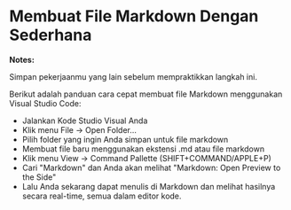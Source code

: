 # Membuat File Markdown Dengan Sederhana

**Notes:**

Simpan pekerjaanmu yang lain sebelum mempraktikkan langkah ini.


Berikut adalah panduan cara cepat membuat file Markdown menggunakan Visual Studio Code:
- Jalankan Kode Studio Visual Anda
- Klik menu File -> Open Folder…
- Pilih folder yang ingin Anda simpan untuk file markdown
- Membuat file baru menggunakan ekstensi .md atau file markdown
- Klik menu View -> Command Pallette (SHIFT+COMMAND/APPLE+P)
- Cari "Markdown" dan Anda akan melihat "Markdown: Open Preview to the Side"
- Lalu Anda sekarang dapat menulis di Markdown dan melihat hasilnya secara real-time, semua dalam editor kode.

